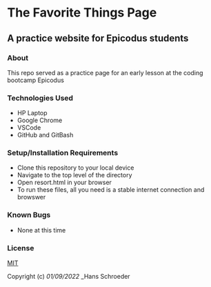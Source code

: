 # The Favorite Things Page
## A practice website for Epicodus students

### **About**
This repo served as a practice page for an early lesson at the coding bootcamp Epicodus

### **Technologies Used**
* HP Laptop
* Google Chrome
* VSCode
* GitHub and GitBash

### **Setup/Installation Requirements**
* Clone this repository to your local device
* Navigate to the top level of the directory
* Open resort.html in your browser
* To run these files, all you need is a stable internet connection and browswer

### **Known Bugs**
* None at this time

### **License**
[MIT](https://en.wikipedia.org/wiki/MIT_License)

Copyright (c) _01/09/2022_ _Hans Schroeder 